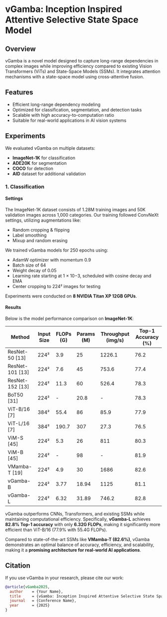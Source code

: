 # vGamba: Inception Inspired Attentive Selective State Space Model

## Overview
vGamba is a novel model designed to capture long-range dependencies in complex images while improving efficiency compared to existing Vision Transformers (ViTs) and State-Space Models (SSMs). It integrates attention mechanisms with a state-space model using cross-attentive fusion.

## Features
- Efficient long-range dependency modeling
- Optimized for classification, segmentation, and detection tasks
- Scalable with high accuracy-to-computation ratio
- Suitable for real-world applications in AI vision systems

## Experiments
We evaluated vGamba on multiple datasets:
- **ImageNet-1K** for classification
- **ADE20K** for segmentation
- **COCO** for detection
- **AID** dataset for additional validation

### 1. Classification
#### Settings
The ImageNet-1K dataset consists of 1.28M training images and 50K validation images across 1,000 categories. Our training followed ConvNeXt settings, utilizing augmentations like:
- Random cropping & flipping
- Label smoothing
- Mixup and random erasing

We trained vGamba models for 250 epochs using:
- AdamW optimizer with momentum 0.9
- Batch size of 64
- Weight decay of 0.05
- Learning rate starting at 1 × 10−3, scheduled with cosine decay and EMA
- Center cropping to 224² images for testing

Experiments were conducted on **8 NVIDIA Titan XP 12GB GPUs**.

#### Results
Below is the model performance comparison on **ImageNet-1K**:

| Method | Input Size | FLOPs (G) | Params (M) | Throughput (img/s) | Top-1 Accuracy (%) |
|--------|------------|------------|------------|----------------|-----------------|
| ResNet-50 [13] | 224² | 3.9 | 25 | 1226.1 | 76.2 |
| ResNet-101 [13] | 224² | 7.6 | 45 | 753.6 | 77.4 |
| ResNet-152 [13] | 224² | 11.3 | 60 | 526.4 | 78.3 |
| BoT50 [31] | 224² | - | 20.8 | - | 78.3 |
| ViT-B/16 [7] | 384² | 55.4 | 86 | 85.9 | 77.9 |
| ViT-L/16 [7] | 384² | 190.7 | 307 | 27.3 | 76.5 |
| ViM-S [45] | 224² | 5.3 | 26 | 811 | 80.3 |
| ViM-B [45] | 224² | - | 98 | - | 81.9 |
| VMamba-T [19] | 224² | 4.9 | 30 | 1686 | 82.6 |
| vGamba-B | 224² | 3.77 | 18.94 | 1125 | 81.1 |
| vGamba-L | 224² | 6.32 | 31.89 | 746.2 | 82.8 |

vGamba outperforms CNNs, Transformers, and existing SSMs while maintaining computational efficiency. Specifically, **vGamba-L** achieves **82.8% Top-1 accuracy** with only **6.32G FLOPs**, making it significantly more efficient than ViT-B/16 (77.9% with 55.4G FLOPs).

Compared to state-of-the-art SSMs like **VMamba-T (82.6%)**, vGamba demonstrates an optimal balance of accuracy, efficiency, and scalability, making it a **promising architecture for real-world AI applications**.

## Citation
If you use vGamba in your research, please cite our work:
```bibtex
@article{vGamba2025,
  author    = {Your Name},
  title     = {vGamba: Inception Inspired Attentive Selective State Space Model},
  journal   = {Conference Name},
  year      = {2025}
}
```
